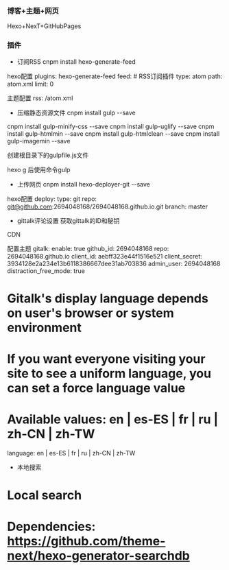 ### 博客+主题+网页
Hexo+NexT+GitHubPages

### 插件
- 订阅RSS
cnpm install hexo-generate-feed


hexo配置
plugins: hexo-generate-feed
feed: # RSS订阅插件
  type: atom
  path: atom.xml
  limit: 0
  
主题配置
rss: /atom.xml

- 压缩静态资源文件
cnpm install gulp --save

cnpm install gulp-minify-css --save
cnpm install gulp-uglify --save
cnpm install gulp-htmlmin --save
cnpm install gulp-htmlclean --save
cnpm install gulp-imagemin --save

创建根目录下的gulpfile.js文件

hexo g 后使用命令gulp

- 上传网页
cnpm install hexo-deployer-git --save

hexo配置
deploy:
  type: git
  repo: git@github.com:2694048168/2694048168.github.io.git
  branch: master
  
- gittalk评论设置
获取gittalk的ID和秘钥

CDN
  <link rel="stylesheet" href="https://cdn.jsdelivr.net/npm/gitalk@1/dist/gitalk.css">
  <script src="https://cdn.jsdelivr.net/npm/gitalk@1/dist/gitalk.min.js"></script>

  <!-- or -->

  <link rel="stylesheet" href="https://unpkg.com/gitalk/dist/gitalk.css">
  <script src="https://unpkg.com/gitalk/dist/gitalk.min.js"></script>

配置主题
gitalk:
  enable: true
  github_id: 2694048168 
  repo: 2694048168.github.io
  client_id: aebff323e44f1516e521
  client_secret: 3934128e2a234e13b6118386667dee31ab703836
  admin_user: 2694048168
  distraction_free_mode: true 
  # Gitalk's display language depends on user's browser or system environment
  # If you want everyone visiting your site to see a uniform language, you can set a force language value
  # Available values: en | es-ES | fr | ru | zh-CN | zh-TW
  language: en | es-ES | fr | ru | zh-CN | zh-TW
  
- 本地搜索
# Local search
# Dependencies: https://github.com/theme-next/hexo-generator-searchdb